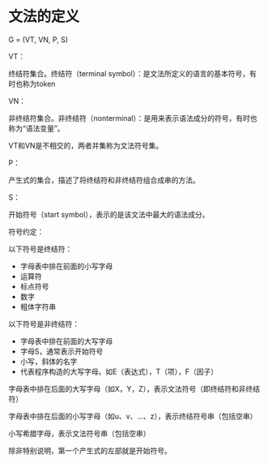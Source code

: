 # 文法的定义

G = (VT, VN, P, S)

VT：

终结符集合。终结符（terminal symbol）：是文法所定义的语言的基本符号，有时也称为token

VN：

非终结符集合。非终结符（nonterminal）：是用来表示语法成分的符号，有时也称为“语法变量”。

VT和VN是不相交的，两者并集称为文法符号集。

P：

产生式的集合，描述了将终结符和非终结符组合成串的方法。

S：

开始符号（start symbol），表示的是该文法中最大的语法成分。

符号约定：

以下符号是终结符：

- 字母表中排在前面的小写字母
- 运算符
- 标点符号
- 数字
- 粗体字符串

以下符号是非终结符：

- 字母表中排在前面的大写字母
- 字母S，通常表示开始符号
- 小写，斜体的名字
- 代表程序构造的大写字母。如E（表达式），T（项），F（因子）

字母表中排在后面的大写字母（如X，Y，Z），表示文法符号（即终结符和非终结符）

字母表中排在后面的小写字母（如u、v、...、z），表示终结符号串（包括空串）

小写希腊字母，表示文法符号串（包括空串）

除非特别说明，第一个产生式的左部就是开始符号。

